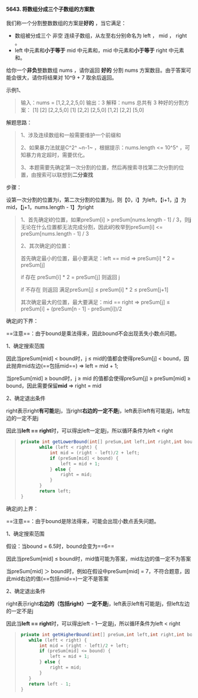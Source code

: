 #### 5643. 将数组分成三个子数组的方案数

我们称一个分割整数数组的方案是**好的** ，当它满足：

* 数组被分成三个 非空 连续子数组，从左至右分别命名为 left ， mid ， right 。
* left 中元素和**小于等于** mid 中元素和，mid 中元素和**小于等于** right 中元素和。

给你一个**非负**整数数组 nums ，请你返回 **好的** 分割 nums 方案数目。由于答案可能会很大，请你将结果对 10^9 + 7 取余后返回。

示例1、

> 输入：nums = [1,2,2,2,5,0]
> 输出：3
> 解释：nums 总共有 3 种好的分割方案：
> [1] [2] [2,2,5,0]
> [1] [2,2] [2,5,0]
> [1,2] [2,2] [5,0]

解题思路：

> 1、涉及连续数组和一般需要维护一个前缀和
>
> 2、如果暴力法就是C^2^ ~n-1~ ，根据提示：nums.length <= 10^5^ ，可知暴力肯定超时，需要优化。
>
> 3、本题需要先确定第一次分割的位置，然后再搜索寻找第二次分割的位置，由搜索可以联想到**二分查找**

步骤：

设第一次分割的位置为i，第二次分割的位置为j，则【0，i】为left，【i+1，j】为mid，【j+1，nums.length - 1】为right

> 1、首先确定**i**的位置，如果preSum[i] > preSum[nums.length - 1] / 3，则**j**无论在什么位置都无法完成分割，因此**i**的枚举到preSum[i] <= preSum[nums.length - 1] / 3
>
> 2、其次确定j的位置：
>
> 首先确定最小的位置，最小要满足：left == mid => preSum[i] * 2  = preSum[j] 
>
> if 存在 preSum[i] * 2  = preSum[j] 则返回 j
>
> if 不存在 则返回 满足preSum[j] ≤ preSum[i] * 2 ≤ preSum[j+1]
>
> 其次确定最大的位置，最大要满足：mid == right => preSum[j] ≤ preSum[i] + (preSum[n - 1] - preSum[i])/2

确定j的下界：

==注意==：由于bound是乘法得来，因此bound不会出现丢失小数点问题。

1、确定搜索范围

因此当preSum[mid] < bound时，j ≤ mid的值都会使得preSum[j] < bound，因此抛弃mid左边(==包括mid==) => left = mid + 1;

当preSum[mid] ≥ bound时，j ≥ mid 的值都会使得preSum[j] ≥ preSum[mid] ≥ bound，因此需要保留**mid** => right = mid

2、确定退出条件

right表示right**有可能**是j，当right**右边的一定不是**j，left表示left有可能是j，left左边的一定不是j

因此当**left == right**时，可以得出left一定是j，所以循环条件为left < right

>```java
>private int getLowerBound(int[] preSum,int left,int right,int bound) {
>        while (left < right) {
>            int mid = (right - left)/2 + left;
>            if (preSum[mid] < bound) {
>                left = mid + 1;
>            } else {
>                right = mid;
>            }
>        }
>        return left;
>}
>```

确定j的上界：

==注意==：由于bound是除法得来，可能会出现小数点丢失问题。

1、确定搜索范围

假设：当bound = 6.5时，bound会变为==6==

因此当preSum[mid] ≤ bound时，mid值可能为答案，mid左边的值一定不为答案

当preSum[mid] ＞ bound时，例如在假设中preSum[mid] = 7，不符合题意，因此mid右边的值(==包括mid==)一定不是答案

2、确定退出条件

right表示right**右边的（包括right）一定不是**j，left表示left有可能是j，但left左边的一定不是j

因此当**left == right**时，可以得出left - 1一定是j，所以循环条件为left < right

>```java
>private int getHigherBound(int[] preSum,int left,int right,int bound) {
>    while (left < right) {
>        int mid = (right - left)/2 + left;
>        if (preSum[mid] <= bound) {
>            left = mid + 1;
>        } else {
>            right = mid;
>        }
>    }
>    return left - 1;
>}
>```